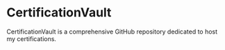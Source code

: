 # CertificationVault
CertificationVault is a comprehensive GitHub repository dedicated to host my certifications.
